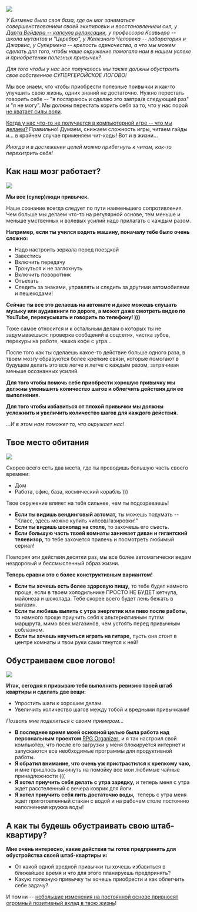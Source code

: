 
<!--
Title: 2014 - Как создать свое логово супергероя?
PostId: 6297242692424310161
Published: true
-->

![](https://cdn.jsdelivr.net/gh/pashkas/levelupblog/2014%20-%20Как%20создать%20свое%20логово%20супергероя/1.png)

*У Бэтмена была своя база, где он мог заниматься совершенствованием своей экипировки и восстановлением сил, у [Дарта Вейдера -- капсула релаксации](http://nerdistway.blogspot.com/2014/02/blog-post.html), у профессора Ксавьера -- школа мутантов и "Церебро", у Железного Человека -- лаборатория и Джарвис, у Супермена -- крепость одиночества, а что мы можем сделать для того, чтобы наше окружение помогало нам в нашем успехе и приобретении полезных привычек?*

*Для того чтобы у нас все получалось мы также должны обустроить свое собственное СУПЕРГЕРОЙСКОЕ ЛОГОВО!*

<!--more-->

Мы все знаем, что чтобы приобрести полезные привычки и как-то улучшить свою жизнь, одних знаний не достаточно. Нужно перестать говорить себе -- "я постараюсь и сделаю это завтра/в следующий раз" и "я не могу". Мы должны перестать корить себя за то, что у нас порой [не хватает силы воли](http://nerdistway.blogspot.com/2013/12/blog-post_27.html).

[Когда у нас что-то не получается в компьютерной игре -- что мы делаем?](https://nerdistway.blogspot.com/2014/10/blog-post.html) Правильно! Думаем, снижаем сложность игры, читаем гайды и... в крайнем случае применяем чит-коды! Вот и в жизни...

*Иногда и в достижении целей можно прибегнуть к читам, как-то перехитрить себя!*

## Как наш мозг работает?

![](https://cdn.jsdelivr.net/gh/pashkas/levelupblog/2014%20-%20Как%20создать%20свое%20логово%20супергероя/2.png)

**Мы все (супер)люди привычек.**

Наше сознание всегда следует по пути наименьшего сопротивления. Чем больше мы делаем что-то на регулярной основе, тем меньше и меньше умственных и волевых усилий надо прилагать с каждым разом.

**Например, если ты учился водить машину, поначалу тебе было очень сложно:**

-   Надо настроить зеркала перед поездкой
-   Завестись
-   Включить передачу
-   Тронуться и не заглохнуть
-   Включить поворотник
-   Отъехать
-   Следить за знаками, управлять и следить за другими автомобилями и пешеходами!

**Сейчас ты все это делаешь на автомате и даже можешь слушать музыку или аудиакниги по дороге, а может даже смотреть видео по YouTube, перекусывать и говорить по телефону! )))**

Тоже самое относится и к остальным делам о которых ты не задумываешься: проверка сообщений в соцсетях, чистка зубов, перекуры на работе, чашка кофе с утра...

После того как ты сделаешь какое-то действие больше одного раза, в твоем мозгу образуются более крепкие связи, которые помогают в будущем делать это все легче и легче с каждым разом, затрачивая меньше осознанных усилий.

**Для того чтобы помочь себе приобрести хорошую привычку мы должны уменьшить количество шагов и облегчить действия для ее выполнения.**

**Для того чтобы избавиться от плохой привычки мы должны усложнить и увеличить количество шагов для каждого действия.**

*...И в этом нам поможет то, что окружает нас!*

## Твое место обитания

![](https://cdn.jsdelivr.net/gh/pashkas/levelupblog/2014%20-%20Как%20создать%20свое%20логово%20супергероя/3.png)

Скорее всего есть два места, где ты проводишь большую часть своего времени:

-   Дом
-   Работа, офис, база, космический корабль )))

Твое окружение влияет на тебя сильнее, чем ты подозреваешь!

-   **Если ты видишь вендинговый автомат,** ты можешь подумать -- "Класс, здесь можно купить чипсов/газировки!"
-   **Если ты видишь шоколад на столе,** то захочешь его съесть.
-   **Если большую часть твоей комнаты занимает диван и гигантский телевизор,** то тебе захочется прилечь и посмотреть любимый сериал!

Повторяя эти действия десятки раз, мы все более автоматически ведем нездоровый и бессмысленный образ жизни.

**Теперь сравни это с более конструктивным вариантом!**

-   **Если ты хочешь есть более здоровую пищу,** то тебе будет намного  проще, если в твоем холодильнике ПРОСТО НЕ БУДЕТ кетчупа, майонеза и шоколада. Тебе скорее всего будет лень бежать в магазин.
-   **Если ты любишь выпить с утра энергетик или пиво после работы,** то намного проще приучить себя к альтернативным путям маршрута, мимо всех магазинов, чем устоять перед привычным соблазном.
-   **Если ты хочешь научиться играть на гитаре,** пусть она стоит в центре комнаты и твои руки сами тянутся к ней!

## Обустраиваем свое логово!

![](https://cdn.jsdelivr.net/gh/pashkas/levelupblog/2014%20-%20Как%20создать%20свое%20логово%20супергероя/4.png)

**Итак, сегодня я призываю тебя выполнить ревизию твоей штаб квартиры и сделать две вещи:**

-   Упростить шаги к хорошим делам.
-   Увеличить количество шагов между тобой и вредными привычками!

*Позволь мне поделиться с своим примером...*

-   **В последнее время моей основной целью была работа над персональным проектом** [RPG Organizer](http://nerdistway.blogspot.com/2013/07/mylife-rpg-organizer.html)**,** и я так настроил свой компьютер, что после его загрузки у меня блокируется интернет и запускаются все необходимые программы для продуктивной работы.
-   **Я обратил внимание, что очень уж пристрастился к крепкому чаю,** и мне пришлось выкинуть на помойку все мои любимые чайные принадлежности (((
-   **Я хотел приучить себя делать с утра зарядку,** и теперь меня с утра ждет расстеленный с вечера коврик для йоги.
-   **Я хотел приучить себя пить достаточно воды,**  теперь с утра меня ждет приготовленный стакан с водой и на рабочем столе постоянно наполненная кружка воды!

## А как ты будешь обустраивать свою штаб-квартиру?

**Мне очень интересно, какие действия ты готов предпринять для обустройства своей штаб-квартиры и:**

-   От какой одной вредной привычки ты хочешь избавиться в ближайшее время и что для этого планируешь предпринять?
-   Какую полезную привычку ты хочешь приобрести и как облегчить себе задачу?

И помни -- [небольшие изменения на постоянной основе привносят огромный позитивный вклад в твою жизнь](https://nerdistway.blogspot.com/2014/09/blog-post_7.html)!

